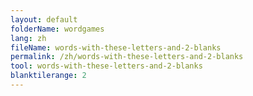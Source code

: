 ```yaml
---
layout: default
folderName: wordgames
lang: zh
fileName: words-with-these-letters-and-2-blanks
permalink: /zh/words-with-these-letters-and-2-blanks
tool: words-with-these-letters-and-2-blanks
blanktilerange: 2
---
```

